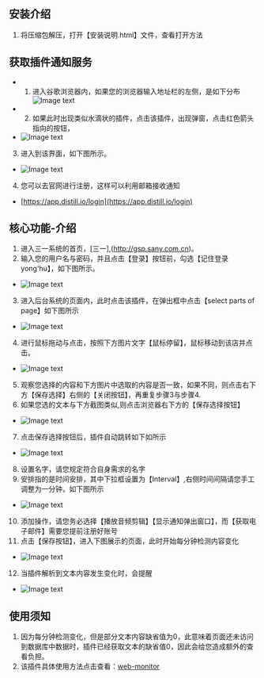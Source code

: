 ## 安装介绍
1. 将压缩包解压，打开【安装说明.html】文件，查看打开方法

## 获取插件通知服务
- 1. 进入谷歌浏览器内，如果您的浏览器输入地址栏的左侧，是如下分布
![Image text](./img/step-one.png)
- 2. 如果此时出现类似水滴状的插件，点击该插件，出现弹窗，点击红色箭头指向的按钮，
- ![Image text](./img/step-two.png)
3. 进入到该界面，如下图所示。
- ![Image text](./img/step-three.png)
4. 您可以去官网进行注册，这样可以利用邮箱接收通知
- [https://app.distill.io/login](https://app.distill.io/login) 


## 核心功能-介绍
1. 进入三一系统的首页，[三一],(http://gsp.sany.com.cn)。
2. 输入您的用户名与密码，并且点击【登录】按钮前，勾选【记住登录yong'hu】，如下图所示。
- ![Image text](./img/step-four.png)
3. 进入后台系统的页面内，此时点击该插件，在弹出框中点击【select parts of page】如下图所示
- ![Image text](./img/step-five.png)
4. 进行鼠标拖动与点击，按照下方图片文字【鼠标停留】，鼠标移动到该店并点击。
- ![Image text](./img/step-nine.png)
5. 观察您选择的内容和下方图片中选取的内容是否一致，如果不同，则点击右下方【保存选择】右侧的【关闭按钮】，再重复步骤3与步骤4.
6. 如果您选的文本与下方截图类似,则点击浏览器右下方的【保存选择按钮】
- ![Image text](./img/step-eight.png)
7. 点击保存选择按钮后，插件自动跳转如下如所示
- ![Image text](./img/step-ten.png)
8. 设置名字，请您规定符合自身需求的名字
9. 安排指的是时间安排，其中下拉框设置为【Interval】,右侧时间间隔请您手工调整为一分钟，如下图所示
- ![Image text](./img/step-ten.png)
10. 添加操作，请您务必选择【播放音频剪辑】【显示通知弹出窗口】，而【获取电子邮件】需要您提前注册好账号
11. 点击【保存按钮】，进入下图展示的页面，此时开始每分钟检测内容变化
- ![Image text](./img/step-eleven.png)
12. 当插件解析到文本内容发生变化时，会提醒
- ![Image text](./img/step-twelve.png)

## 使用须知
1. 因为每分钟检测变化，但是部分文本内容缺省值为0，此意味着页面还未访问到数据库中数据时，插件已经获取文本的缺省值0，因此会给您造成额外的查看负担。
2. 该插件具体使用方法点击查看：[web-monitor](https://distill.io/kb/help/distill-chrome-extension/)